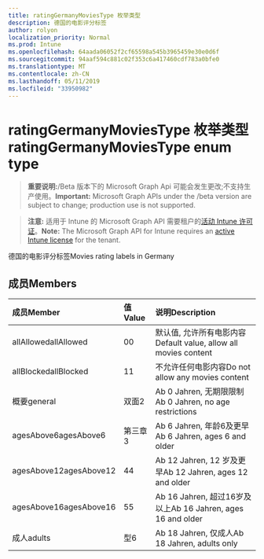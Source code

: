 ```yaml
---
title: ratingGermanyMoviesType 枚举类型
description: 德国的电影评分标签
author: rolyon
localization_priority: Normal
ms.prod: Intune
ms.openlocfilehash: 64aada06052f2cf65598a545b3965459e30e0d6f
ms.sourcegitcommit: 94aaf594c881c02f353c6a417460cdf783a0bfe0
ms.translationtype: MT
ms.contentlocale: zh-CN
ms.lasthandoff: 05/11/2019
ms.locfileid: "33950982"
---
```

# <a name="ratinggermanymoviestype-enum-type"></a><span data-ttu-id="c4578-103">ratingGermanyMoviesType 枚举类型</span><span class="sxs-lookup"><span data-stu-id="c4578-103">ratingGermanyMoviesType enum type</span></span>

> <span data-ttu-id="c4578-104">**重要说明:**/Beta 版本下的 Microsoft Graph Api 可能会发生更改;不支持生产使用。</span><span class="sxs-lookup"><span data-stu-id="c4578-104">**Important:** Microsoft Graph APIs under the /beta version are subject to change; production use is not supported.</span></span>

> <span data-ttu-id="c4578-105">**注意:** 适用于 Intune 的 Microsoft Graph API 需要租户的[活动 Intune 许可证](https://go.microsoft.com/fwlink/?linkid=839381)。</span><span class="sxs-lookup"><span data-stu-id="c4578-105">**Note:** The Microsoft Graph API for Intune requires an [active Intune license](https://go.microsoft.com/fwlink/?linkid=839381) for the tenant.</span></span>

<span data-ttu-id="c4578-106">德国的电影评分标签</span><span class="sxs-lookup"><span data-stu-id="c4578-106">Movies rating labels in Germany</span></span>

## <a name="members"></a><span data-ttu-id="c4578-107">成员</span><span class="sxs-lookup"><span data-stu-id="c4578-107">Members</span></span>
|<span data-ttu-id="c4578-108">成员</span><span class="sxs-lookup"><span data-stu-id="c4578-108">Member</span></span>|<span data-ttu-id="c4578-109">值</span><span class="sxs-lookup"><span data-stu-id="c4578-109">Value</span></span>|<span data-ttu-id="c4578-110">说明</span><span class="sxs-lookup"><span data-stu-id="c4578-110">Description</span></span>|
|:---|:---|:---|
|<span data-ttu-id="c4578-111">allAllowed</span><span class="sxs-lookup"><span data-stu-id="c4578-111">allAllowed</span></span>|<span data-ttu-id="c4578-112">0</span><span class="sxs-lookup"><span data-stu-id="c4578-112">0</span></span>|<span data-ttu-id="c4578-113">默认值, 允许所有电影内容</span><span class="sxs-lookup"><span data-stu-id="c4578-113">Default value, allow all movies content</span></span>|
|<span data-ttu-id="c4578-114">allBlocked</span><span class="sxs-lookup"><span data-stu-id="c4578-114">allBlocked</span></span>|<span data-ttu-id="c4578-115">1</span><span class="sxs-lookup"><span data-stu-id="c4578-115">1</span></span>|<span data-ttu-id="c4578-116">不允许任何电影内容</span><span class="sxs-lookup"><span data-stu-id="c4578-116">Do not allow any movies content</span></span>|
|<span data-ttu-id="c4578-117">概要</span><span class="sxs-lookup"><span data-stu-id="c4578-117">general</span></span>|<span data-ttu-id="c4578-118">双面</span><span class="sxs-lookup"><span data-stu-id="c4578-118">2</span></span>|<span data-ttu-id="c4578-119">Ab 0 Jahren, 无期限限制</span><span class="sxs-lookup"><span data-stu-id="c4578-119">Ab 0 Jahren, no age restrictions</span></span>|
|<span data-ttu-id="c4578-120">agesAbove6</span><span class="sxs-lookup"><span data-stu-id="c4578-120">agesAbove6</span></span>|<span data-ttu-id="c4578-121">第三章</span><span class="sxs-lookup"><span data-stu-id="c4578-121">3</span></span>|<span data-ttu-id="c4578-122">Ab 6 Jahren, 年龄6及更早</span><span class="sxs-lookup"><span data-stu-id="c4578-122">Ab 6 Jahren, ages 6 and older</span></span>|
|<span data-ttu-id="c4578-123">agesAbove12</span><span class="sxs-lookup"><span data-stu-id="c4578-123">agesAbove12</span></span>|<span data-ttu-id="c4578-124">4</span><span class="sxs-lookup"><span data-stu-id="c4578-124">4</span></span>|<span data-ttu-id="c4578-125">Ab 12 Jahren, 12 岁及更早</span><span class="sxs-lookup"><span data-stu-id="c4578-125">Ab 12 Jahren, ages 12 and older</span></span>|
|<span data-ttu-id="c4578-126">agesAbove16</span><span class="sxs-lookup"><span data-stu-id="c4578-126">agesAbove16</span></span>|<span data-ttu-id="c4578-127">5</span><span class="sxs-lookup"><span data-stu-id="c4578-127">5</span></span>|<span data-ttu-id="c4578-128">Ab 16 Jahren, 超过16岁及以上</span><span class="sxs-lookup"><span data-stu-id="c4578-128">Ab 16 Jahren, ages 16 and older</span></span>|
|<span data-ttu-id="c4578-129">成人</span><span class="sxs-lookup"><span data-stu-id="c4578-129">adults</span></span>|<span data-ttu-id="c4578-130">型</span><span class="sxs-lookup"><span data-stu-id="c4578-130">6</span></span>|<span data-ttu-id="c4578-131">Ab 18 Jahren, 仅成人</span><span class="sxs-lookup"><span data-stu-id="c4578-131">Ab 18 Jahren, adults only</span></span>|




